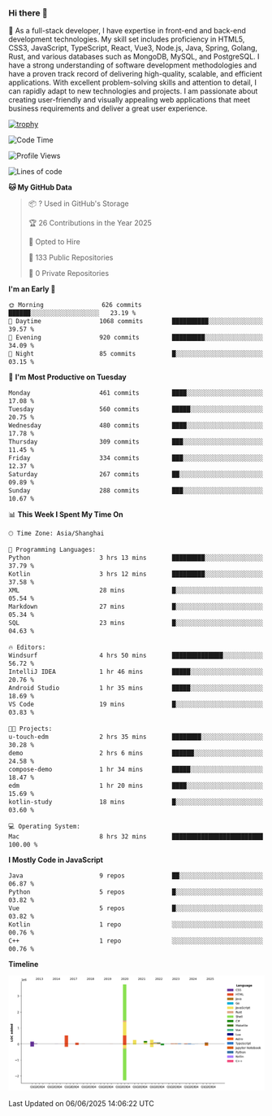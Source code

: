 ### Hi there 👋

🌱 As a full-stack developer, I have expertise in front-end and back-end development technologies. My skill set includes proficiency in HTML5, CSS3, JavaScript, TypeScript, React, Vue3, Node.js, Java, Spring, Golang, Rust, and various databases such as MongoDB, MySQL, and PostgreSQL. I have a strong understanding of software development methodologies and have a proven track record of delivering high-quality, scalable, and efficient applications. With excellent problem-solving skills and attention to detail, I can rapidly adapt to new technologies and projects. I am passionate about creating user-friendly and visually appealing web applications that meet business requirements and deliver a great user experience.

[![trophy](https://github-profile-trophy.vercel.app/?username=elton&rank=SECRET,SSS,SS,S,AAA,AA,A&theme=onedark&no-frame=true&margin-w=10)](https://github.com/ryo-ma/github-profile-trophy)

<!--START_SECTION:waka-->
![Code Time](http://img.shields.io/badge/Code%20Time-1%2C678%20hrs%2057%20mins-blue)

![Profile Views](http://img.shields.io/badge/Profile%20Views-0-blue)

![Lines of code](https://img.shields.io/badge/From%20Hello%20World%20I%27ve%20Written-5.7%20million%20lines%20of%20code-blue)

**🐱 My GitHub Data** 

> 📦 ? Used in GitHub's Storage 
 > 
> 🏆 26 Contributions in the Year 2025
 > 
> 💼 Opted to Hire
 > 
> 📜 133 Public Repositories 
 > 
> 🔑 0 Private Repositories 
 > 
**I'm an Early 🐤** 

```text
🌞 Morning                626 commits         ██████░░░░░░░░░░░░░░░░░░░   23.19 % 
🌆 Daytime                1068 commits        ██████████░░░░░░░░░░░░░░░   39.57 % 
🌃 Evening                920 commits         █████████░░░░░░░░░░░░░░░░   34.09 % 
🌙 Night                  85 commits          █░░░░░░░░░░░░░░░░░░░░░░░░   03.15 % 
```
📅 **I'm Most Productive on Tuesday** 

```text
Monday                   461 commits         ████░░░░░░░░░░░░░░░░░░░░░   17.08 % 
Tuesday                  560 commits         █████░░░░░░░░░░░░░░░░░░░░   20.75 % 
Wednesday                480 commits         ████░░░░░░░░░░░░░░░░░░░░░   17.78 % 
Thursday                 309 commits         ███░░░░░░░░░░░░░░░░░░░░░░   11.45 % 
Friday                   334 commits         ███░░░░░░░░░░░░░░░░░░░░░░   12.37 % 
Saturday                 267 commits         ██░░░░░░░░░░░░░░░░░░░░░░░   09.89 % 
Sunday                   288 commits         ███░░░░░░░░░░░░░░░░░░░░░░   10.67 % 
```


📊 **This Week I Spent My Time On** 

```text
🕑︎ Time Zone: Asia/Shanghai

💬 Programming Languages: 
Python                   3 hrs 13 mins       █████████░░░░░░░░░░░░░░░░   37.79 % 
Kotlin                   3 hrs 12 mins       █████████░░░░░░░░░░░░░░░░   37.58 % 
XML                      28 mins             █░░░░░░░░░░░░░░░░░░░░░░░░   05.54 % 
Markdown                 27 mins             █░░░░░░░░░░░░░░░░░░░░░░░░   05.34 % 
SQL                      23 mins             █░░░░░░░░░░░░░░░░░░░░░░░░   04.63 % 

🔥 Editors: 
Windsurf                 4 hrs 50 mins       ██████████████░░░░░░░░░░░   56.72 % 
IntelliJ IDEA            1 hr 46 mins        █████░░░░░░░░░░░░░░░░░░░░   20.76 % 
Android Studio           1 hr 35 mins        █████░░░░░░░░░░░░░░░░░░░░   18.69 % 
VS Code                  19 mins             █░░░░░░░░░░░░░░░░░░░░░░░░   03.83 % 

🐱‍💻 Projects: 
u-touch-edm              2 hrs 35 mins       ████████░░░░░░░░░░░░░░░░░   30.28 % 
demo                     2 hrs 6 mins        ██████░░░░░░░░░░░░░░░░░░░   24.58 % 
compose-demo             1 hr 34 mins        █████░░░░░░░░░░░░░░░░░░░░   18.47 % 
edm                      1 hr 20 mins        ████░░░░░░░░░░░░░░░░░░░░░   15.69 % 
kotlin-study             18 mins             █░░░░░░░░░░░░░░░░░░░░░░░░   03.60 % 

💻 Operating System: 
Mac                      8 hrs 32 mins       █████████████████████████   100.00 % 
```

**I Mostly Code in JavaScript** 

```text
Java                     9 repos             ██░░░░░░░░░░░░░░░░░░░░░░░   06.87 % 
Python                   5 repos             █░░░░░░░░░░░░░░░░░░░░░░░░   03.82 % 
Vue                      5 repos             █░░░░░░░░░░░░░░░░░░░░░░░░   03.82 % 
Kotlin                   1 repo              ░░░░░░░░░░░░░░░░░░░░░░░░░   00.76 % 
C++                      1 repo              ░░░░░░░░░░░░░░░░░░░░░░░░░   00.76 % 
```



**Timeline**

![Lines of Code chart](https://raw.githubusercontent.com/elton/elton/main/assets/bar_graph.png)


 Last Updated on 06/06/2025 14:06:22 UTC
<!--END_SECTION:waka-->

<!--
**elton/elton** is a ✨ _special_ ✨ repository because its `README.md` (this file) appears on your GitHub profile.

Here are some ideas to get you started:

- 🔭 I’m currently working on ...
- 🌱 I’m currently learning ...
- 👯 I’m looking to collaborate on ...
- 🤔 I’m looking for help with ...
- 💬 Ask me about ...
- 📫 How to reach me: ...
- 😄 Pronouns: ...
- ⚡ Fun fact: ...
-->
